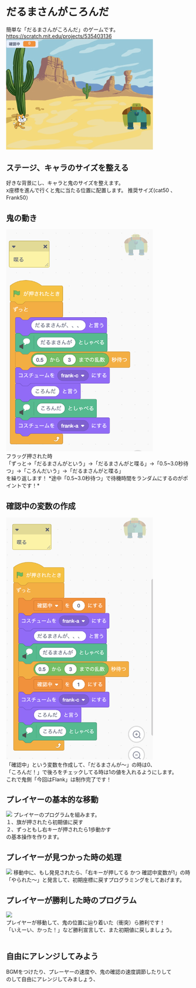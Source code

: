# だるまさんがころんだ

簡単な「だるまさんがころんだ」のゲームです。<br>
https://scratch.mit.edu/projects/535403136 <br>
<img src="img/kansei.png" width="400px"><br>

## ステージ、キャラのサイズを整える
好きな背景にし、キャラと鬼のサイズを整えます。<br>
x座標を進んで行くと鬼に当たる位置に配置します。
推奨サイズ(cat50 、Frank50）<br>


## 鬼の動き
<img src="img/f1.png" width="400px"><br>
フラッグ押された時<br>「ずっと→「だるまさんがという」→「だるまさんがと喋る」→「0.5~3.0秒待つ」→「ころんだいう」→「だるまさんがと喋る」<br>
を繰り返します！  *途中「0.5~3.0秒待つ」で待機時間をランダムにするのがポイントです！*


## 確認中の変数の作成
<img src="img/variable.png" width="400px"><br>
「確認中」という変数を作成して、「だるまさんが〜」の時は0、<br>
「ころんだ！」で後ろをチェックしてる時は1の値を入れるようにします。<br>
これで鬼側「今回はFlank」は制作完了です！


## プレイヤーの基本的な移動
<img src="cmove.png" width="400px">
プレイヤーのプログラムを組みます。<br>
１、旗が押されたら初期値に戻す<br>
２、ずっともし右キーが押されたら1歩動かす<br>
の基本操作を作ります。

## プレイヤーが見つかった時の処理
<img src="cmove2.png" width="400px">
移動中に、もし発見されたら、「右キーが押してる かつ 確認中変数が1」の時<br>
「やられた〜」と発言して、初期座標に戻すプログラミングをしてあげます。<br>

## プレイヤーが勝利した時のプログラム
<img src="win.png" width="400px"><br>
プレイヤーが移動して、鬼の位置に辿り着いた（衝突）ら勝利です！<br>
「いえーい、かった！」など勝利宣言して、また初期値に戻しましょう。<br><br>

## 自由にアレンジしてみよう
BGMをつけたり、プレーヤーの速度や、鬼の確認の速度調節したりして<br>のして自由にアレンジしてみましょう、


